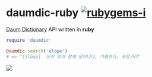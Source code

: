 daumdic-ruby [![rubygems-i][]][rubygems-a]
========
[Daum Dictionary][] API written in **ruby**

```ruby
require 'daumdic'

Daumdic.search('elope')
# => "[ilóup]  눈이 맞아 함께 달아나다, 가출하다, 도망가다"
```

![](http://i.imgur.com/7gPWHo0.png)

[rubygems-i]: https://img.shields.io/gem/v/daumdic.svg
[rubygems-a]: https://rubygems.org/gems/daumdic

[Daum Dictionary]: http://dic.daum.net/
